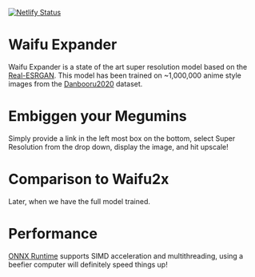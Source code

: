 [![Netlify Status](https://api.netlify.com/api/v1/badges/c20d19e6-35b7-4e42-a104-2227cb4f0161/deploy-status)](https://app.netlify.com/sites/sharp-mcnulty-262953/deploys)

# Waifu Expander
Waifu Expander is a state of the art super resolution model based on the [Real-ESRGAN](https://arxiv.org/abs/2107.10833). This model has been trained on ~1,000,000 anime style images from the [Danbooru2020](https://www.gwern.net/Danbooru2020) dataset.

# Embiggen your Megumins
Simply provide a link in the left most box on the bottom, select Super Resolution from the drop down, display the image, and hit upscale!

# Comparison to Waifu2x
Later, when we have the full model trained.

# Performance
[ONNX Runtime](https://github.com/microsoft/onnxruntime) supports SIMD acceleration and multithreading, using a beefier computer will definitely speed things up!
